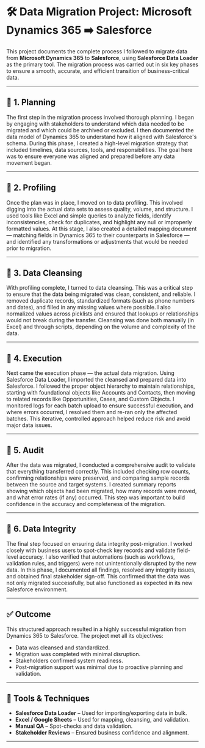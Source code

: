 # 🛠️ Data Migration Project: Microsoft Dynamics 365 ➡️ Salesforce

This project documents the complete process I followed to migrate data from **Microsoft Dynamics 365** to **Salesforce**, using **Salesforce Data Loader** as the primary tool. The migration process was carried out in six key phases to ensure a smooth, accurate, and efficient transition of business-critical data.

---

## 🔹 1. Planning

The first step in the migration process involved thorough planning. I began by engaging with stakeholders to understand which data needed to be migrated and which could be archived or excluded. I then documented the data model of Dynamics 365 to understand how it aligned with Salesforce's schema. During this phase, I created a high-level migration strategy that included timelines, data sources, tools, and responsibilities. The goal here was to ensure everyone was aligned and prepared before any data movement began.

---

## 🔹 2. Profiling

Once the plan was in place, I moved on to data profiling. This involved digging into the actual data sets to assess quality, volume, and structure. I used tools like Excel and simple queries to analyze fields, identify inconsistencies, check for duplicates, and highlight any null or improperly formatted values. At this stage, I also created a detailed mapping document — matching fields in Dynamics 365 to their counterparts in Salesforce — and identified any transformations or adjustments that would be needed prior to migration.

---

## 🔹 3. Data Cleansing

With profiling complete, I turned to data cleansing. This was a critical step to ensure that the data being migrated was clean, consistent, and reliable. I removed duplicate records, standardized formats (such as phone numbers and dates), and filled in any missing values where possible. I also normalized values across picklists and ensured that lookups or relationships would not break during the transfer. Cleansing was done both manually (in Excel) and through scripts, depending on the volume and complexity of the data.

---

## 🔹 4. Execution

Next came the execution phase — the actual data migration. Using Salesforce Data Loader, I imported the cleansed and prepared data into Salesforce. I followed the proper object hierarchy to maintain relationships, starting with foundational objects like Accounts and Contacts, then moving to related records like Opportunities, Cases, and Custom Objects. I monitored logs for each batch upload to ensure successful execution, and where errors occurred, I resolved them and re-ran only the affected batches. This iterative, controlled approach helped reduce risk and avoid major data issues.

---

## 🔹 5. Audit

After the data was migrated, I conducted a comprehensive audit to validate that everything transferred correctly. This included checking row counts, confirming relationships were preserved, and comparing sample records between the source and target systems. I created summary reports showing which objects had been migrated, how many records were moved, and what error rates (if any) occurred. This step was important to build confidence in the accuracy and completeness of the migration.

---

## 🔹 6. Data Integrity

The final step focused on ensuring data integrity post-migration. I worked closely with business users to spot-check key records and validate field-level accuracy. I also verified that automations (such as workflows, validation rules, and triggers) were not unintentionally disrupted by the new data. In this phase, I documented all findings, resolved any integrity issues, and obtained final stakeholder sign-off. This confirmed that the data was not only migrated successfully, but also functioned as expected in its new Salesforce environment.

---

## ✅ Outcome

This structured approach resulted in a highly successful migration from Dynamics 365 to Salesforce. The project met all its objectives:
- Data was cleansed and standardized.
- Migration was completed with minimal disruption.
- Stakeholders confirmed system readiness.
- Post-migration support was minimal due to proactive planning and validation.

---

## 🧰 Tools & Techniques

- **Salesforce Data Loader** – Used for importing/exporting data in bulk.
- **Excel / Google Sheets** – Used for mapping, cleansing, and validation.
- **Manual QA** – Spot-checks and data validation.
- **Stakeholder Reviews** – Ensured business confidence and alignment.

---

